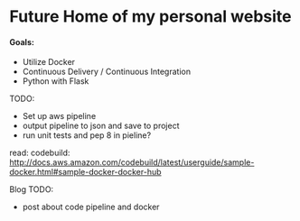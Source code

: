 # Future Home of my personal website

#### Goals:
- Utilize Docker
- Continuous Delivery / Continuous Integration
- Python with Flask

TODO:
- Set up aws pipeline 
- output pipeline to json and save to project
- run unit tests and pep 8 in pieline?

read:
codebuild:
http://docs.aws.amazon.com/codebuild/latest/userguide/sample-docker.html#sample-docker-docker-hub

Blog TODO:
- post about code pipeline and docker